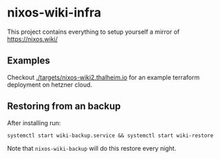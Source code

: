 # nixos-wiki-infra

This project contains everything to setup yourself a mirror of https://nixos.wiki/

## Examples

Checkout [./targets/nixos-wiki2.thalheim.io]() for an example terraform deployment on hetzner cloud.

## Restoring from an backup

After installing run:

```
systemctl start wiki-backup.service && systemctl start wiki-restore
```

Note that `nixos-wiki-backup` will do this restore every night.

